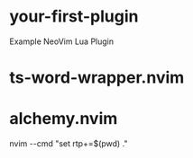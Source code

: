 # your-first-plugin
Example NeoVim Lua Plugin
# ts-word-wrapper.nvim
# alchemy.nvim
nvim --cmd "set rtp+=$(pwd) ."
